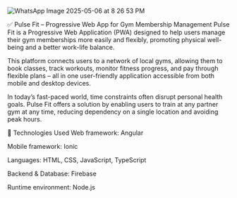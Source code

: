 ![WhatsApp Image 2025-05-06 at 8 26 53 PM](https://github.com/user-attachments/assets/97db3ed0-d41f-4f83-ae48-1a24a3915d3c)

✅ Pulse Fit – Progressive Web App for Gym Membership Management
Pulse Fit is a Progressive Web Application (PWA) designed to help users manage their gym memberships more easily and flexibly, promoting physical well-being and a better work-life balance.

This platform connects users to a network of local gyms, allowing them to book classes, track workouts, monitor fitness progress, and pay through flexible plans – all in one user-friendly application accessible from both mobile and desktop devices.

In today’s fast-paced world, time constraints often disrupt personal health goals. Pulse Fit offers a solution by enabling users to train at any partner gym at any time, reducing dependency on a single location and avoiding peak hours.

📌 Technologies Used
Web framework: Angular

Mobile framework: Ionic

Languages: HTML, CSS, JavaScript, TypeScript

Backend & Database: Firebase

Runtime environment: Node.js


